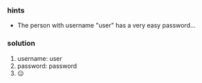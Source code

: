 ### hints
* The person with username "user" has a very easy password...


### solution

1. username: user
2. password: password
3. 😑
